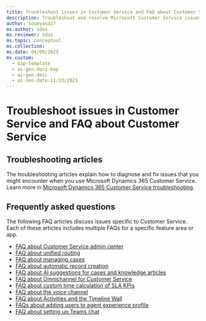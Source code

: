 ```yaml
---
title: Troubleshoot issues in Customer Service and FAQ about Customer Service
description: Troubleshoot and resolve Microsoft Customer Service issues with detailed articles and FAQs on various features, including AI suggestions, unified routing, and SLA KPIs.
author: Soumyasd27
ms.author: sdas
ms.reviewer: sdas
ms.topic: conceptual
ms.collection:
ms.date: 04/09/2025
ms.custom:
  - bap-template
  - ai-gen-docs-bap
  - ai-gen-desc
  - ai-seo-date:11/23/2023
---
```


# Troubleshoot issues in Customer Service and FAQ about Customer Service

## Troubleshooting articles

The troubleshooting articles explain how to diagnose and fix issues that you might encounter when you use Microsoft Dynamics 365 Customer Service. Learn more in [Microsoft Dynamics 365 Customer Service troubleshooting](/troubleshoot/dynamics-365/customer-service/welcome-customer-service).

## Frequently asked questions

The following FAQ articles discuss issues specific to Customer Service. Each of these articles includes multiple FAQs for a specific feature area or app.

- [FAQ about Customer Service admin center](../administer/faq-customer-service-admin-center.md)
- [FAQ about unified routing](../administer/unified-routing-faqs.md)
- [FAQ about managing cases](../administer/faq-case-mgmt.md)
- [FAQ about automatic record creation](../administer/arc-faqs.md)
- [FAQ about AI suggestions for cases and knowledge articles](../administer/csw-faqs-ai-suggestions.md)
- [FAQ about Omnichannel for Customer Service](../administer/faqs.md)
- [FAQ about custom time calculation of SLA KPIs](../administer/faqs-custom-time-sla-kpis.md)
- [FAQ about the voice channel](../administer/voice-channel-faqs.md)
- [FAQ about Activities and the Timeline Wall](/powerapps/user/faq-for-timeline-and-activity)
- [FAQs about adding users to agent experience profile](../administer/faq-agent-experience-profile.md)
- [FAQ about setting up Teams chat](../administer/faq-teams-chat.md)